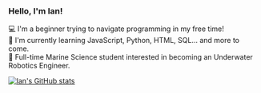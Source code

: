 ### Hello, I'm Ian!

💻 I'm a beginner trying to navigate programming in my free time!</br>
📖 I'm currently learning JavaScript, Python, HTML, SQL... and more to come.</br>
🦈 Full-time Marine Science student interested in becoming an Underwater Robotics Engineer.</br>

[![Ian's GitHub stats](https://github-readme-stats.vercel.app/api?username=shortfin-mako&show_icons=true&theme=tokyonight)](https://github.com/anuraghazra/github-readme-stats)
